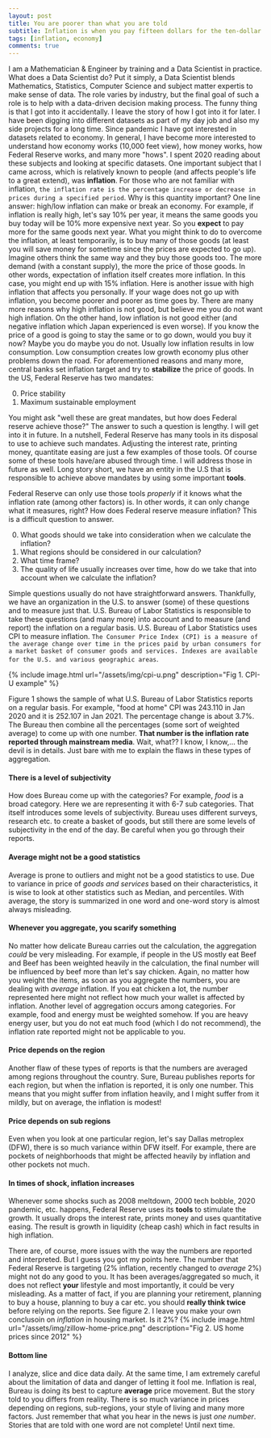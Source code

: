```yaml
---
layout: post
title: You are poorer than what you are told
subtitle: Inflation is when you pay fifteen dollars for the ten-dollar haircut you used to get for five dollars when you had hair. — Sam Ewing
tags: [inflation, economy]
comments: true
---
```


I am a Mathematician & Engineer by training and a Data Scientist in practice. What does a Data Scientist do? Put it simply, a Data Scientist blends Mathematics, Statistics, Computer Science and subject matter expertis to make sense of data. The role varies by industry, but the final goal of such a role is to help with a data-driven decision making process. The funny thing is that I got into it accidentally. I leave the story of how I got into it for later.
I have been digging into different datasets as part of my day job and also my side projects for a long time. Since pandemic I have got interested in datasets related to economy. In general, I have become more interested to understand how economy works (10,000 feet view), how money works, how Federal Reserve works, and many more "hows". I spent 2020 reading about these subjects and looking at specific datasets.
One important subject that I came across, which is relatively known to people (and affects people's life to a great extend), was **inflation**. For those who are not familiar with inflation, `the inflation rate is the percentage increase or decrease in prices during a specified period`. Why is this quantity important? One line answer: high/low inflation can make or break an economy. For example, if inflation is really high, let's say 10% per year, it means the same goods you buy today will be 10% more expensive next year. So you **expect** to pay more for the same goods next year. What you might think to do to overcome the inflation, at least temporarily, is to buy many of those goods (at least you will save money for sometime since the prices are expected to go up). Imagine others think the same way and they buy those goods too. The more demand (with a constant supply), the more the price of those goods. In other words, expectation of inflation itself creates more inflation. In this case, you might end up with 15% inflation. Here is another issue with high inflation that affects you personally. If your wage does not go up with inflation, you become poorer and poorer as time goes by. There are many more reasons why high inflation is not good, but believe me you do not want high inflation. On the other hand, low inflation is not good either (and negative inflation which Japan experienced is even worse). If you know the price of a good is going to stay the same or to go down, would you buy it now? Maybe you do maybe you do not. Usually low inflation results in low consumption. Low consumption creates low growth economy plus other problems down the road.
For aforementioned reasons and many more, central banks set inflation target and try to **stabilize** the price of goods. In the US, Federal Reserve has two mandates:

0. Price stability
0. Maximum sustainable employment

You might ask "well these are great mandates, but how does Federal reserve achieve those?" The answer to such a question is lengthy. I will get into it in future. In a nutshell, Federal Reserve has many tools in its disposal to use to achieve such mandates. Adjusting the interest rate, printing money, quantitate easing are just a few examples of those tools. Of course some of these tools have/are abused through time. I will address those in future as well. Long story short, we have an entity in the U.S that is responsible to achieve above mandates by using some important **tools**.

Federal Reserve can only use those tools *properly* if it knows what the inflation rate (among other factors) is. In other words, it can only change what it measures, right? How does Federal reserve measure inflation? This is a difficult question to answer.

0. What goods should we take into consideration when we calculate the inflation? 
0. What regions should be considered in our calculation? 
0. What time frame? 
0. The quality of life usually increases over time, how do we take that into account when we calculate the inflation? 

Simple questions usually do not have straightforward answers. Thankfully, we have an organization in the U.S. to answer (some) of these questions and to measure  just that. U.S. Bureau of Labor Statistics is responsible to take these questions (and many more) into account and to measure (and report) the inflation on a regular basis. U.S. Bureau of Labor Statistics uses CPI to measure inflation. `The Consumer Price Index (CPI) is a measure of the average change over time in the prices paid by urban consumers for a market basket of consumer goods and services. Indexes are available for the U.S. and various geographic areas`.

{% include image.html url="/assets/img/cpi-u.png" description="Fig 1. CPI-U example" %}

Figure 1 shows the sample of what U.S. Bureau of Labor Statistics reports on a regular basis. For example, "food at home" CPI was 243.110 in Jan 2020 and it is 252.107 in Jan 2021. The percentage change is about 3.7%. The Bureau then combine all the percentages (some sort of weighted average) to come up with one number. **That number is the inflation rate reported through mainstream media**. Wait, what?? I know, I know,... the devil is in details. Just bare with me to explain the flaws in these types of aggregation. 
#### There is a level of subjectivity
How does Bureau come up with the categories? For example, *food* is a broad category. Here we are representing it with 6-7 sub categories. That itself introduces some levels of subjectivity. Bureau uses different surveys, research etc. to create a basket of goods, but still there are some levels of subjectivity in the end of the day. Be careful when you go through their reports. 
#### Average might not be a good statistics
Average is prone to outliers and might not be a good statistics to use. Due to variance in price of *goods and services* based on their characteristics, it is wise to look at other statistics such as Median, and percentiles. With average, the story is summarized in one word and one-word story is almost always misleading. 
#### Whenever you aggregate, you scarify something
No matter how delicate Bureau carries out the calculation, the aggregation *could* be very misleading. For example, if people in the US mostly eat Beef and Beef has been weighted heavily in the calculation, the final number will be influenced by beef more than let's say chicken. Again, no matter how you weight the items, as soon as you aggregate the numbers, you are dealing with *average* inflation. If you eat chicken a lot, the number represented here might not reflect how much your wallet is affected by inflation. Another level of aggregation occurs among categories. For example, food and energy must be weighted somehow. If you are heavy energy user, but you do not eat much food (which I do not recommend), the inflation rate reported might not be applicable to you.
#### Price depends on the region
Another flaw of these types of reports is that the numbers are averaged among regions throughout the country. Sure, Bureau publishes reports for each region, but when the inflation is reported, it is only one number. This means that you might suffer from inflation heavily, and I might suffer from it mildly, but on average, the inflation is modest! 
#### Price depends on sub regions
Even when you look at one particular region, let's say Dallas metroplex (DFW), there is so much variance within DFW itself. For example, there are pockets of neighborhoods that might be affected heavily by inflation and other pockets not much. 
#### In times of shock, inflation increases 
Whenever some shocks such as 2008 meltdown, 2000 tech bobble, 2020 pandemic, etc. happens, Federal Reserve uses its **tools** to stimulate the growth. It usually drops the interest rate, prints money and uses quantitative easing. The result is growth in liquidity (cheap cash) which in fact results in high inflation.

There are, of course, more issues with the way the numbers are reported and interpreted. But I guess you got my points here. The number that Federal Reserve is targeting (2% inflation, recently changed to *average* 2%) might not do any good to you. It has been averages/aggregated so much, it does not reflect **your** lifestyle and most importantly, it could be very misleading. As a matter of fact, if you are planning your retirement, planning to buy a house, planning to buy a car etc. you should **really think twice** before relying on the reports. See figure 2. I leave you make your own conclusoin on *inflation* in housing market. Is it 2%?
{% include image.html url="/assets/img/zillow-home-price.png" description="Fig 2. US home prices since 2012" %} 
#### Bottom line
I analyze, slice and dice data daily. At the same time, I am extremely careful about the limitation of data and danger of letting it fool me. Inflation is real, Bureau is doing its best to capture **average** price movement. But the story told to you differs from reality. There is so much variance in prices depending on regions, sub-regions, your style of living and many more factors. Just remember that what you hear in the news is just *one number*. Stories that are told with one word are not complete! Until next time.